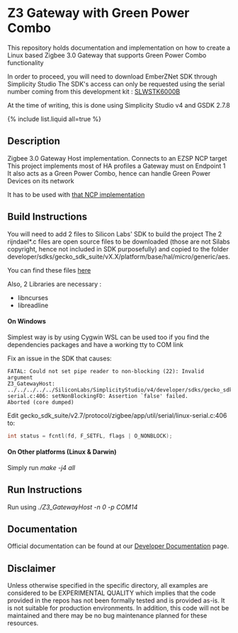 # Z3 Gateway with Green Power Combo

This repository holds documentation and implementation on how to create a Linux based Zigbee 3.0 Gateway that supports Green Power Combo functionality

In order to proceed, you will need to download EmberZNet SDK through Simplicity Studio
The SDK's access can only be requested using the serial number coming from this development kit :
[SLWSTK6000B](https://www.silabs.com/development-tools/wireless/zigbee/efr32mg-zigbee-thread-starter-kit)

At the time of writing, this is done using Simplicity Studio v4 and GSDK 2.7.8

{% include list.liquid all=true %}

## Description ##
Zigbee 3.0 Gateway Host implementation. Connects to an EZSP NCP target
This project implements most of HA profiles a Gateway must on Endpoint 1
It also acts as a Green Power Combo, hence can handle Green Power Devices on its network

It has to be used with [that NCP implementation](https://github.com/brian-silabs/ncp-uart-no-fc-115200)


## Build Instructions 
You will need to add 2 files to Silicon Labs' SDK to build the project
The 2 rijndael*.c files are open source files to be downloaded (those are not Silabs copyright, hence not included in SDK purposefully) and copied to the folder developer/sdks/gecko_sdk_suite/vX.X/platform/base/hal/micro/generic/aes.

You can find these files [here](https://github.com/gagern/gnulib/tree/master/lib)

Also, 2 Libraries are necessary :
* libncurses
* libreadline

#### On Windows 
Simplest way is by using Cygwin
WSL can be used too if you find the dependencies packages and have a working tty to COM link

Fix an issue in the SDK that causes:  

```console
FATAL: Could not set pipe reader to non-blocking (22): Invalid argument
Z3_GatewayHost: ../../../../../SiliconLabs/SimplicityStudio/v4/developer/sdks/gecko_sdk_suite/v2.7/protocol/zigbee/app/util/serial/linux-serial.c:406: setNonBlockingFD: Assertion `false' failed.
Aborted (core dumped)
```

Edit gecko_sdk_suite/v2.7/protocol/zigbee/app/util/serial/linux-serial.c:406 to:  

```c
int status = fcntl(fd, F_SETFL, flags | O_NONBLOCK);
```

#### On Other platforms (Linux & Darwin) 
Simply run *make -j4 all*

## Run Instructions
Run using *./Z3_GatewayHost -n 0 -p COM14*

## Documentation ##

Official documentation can be found at our [Developer Documentation](https://docs.silabs.com/zigbee/latest/) page.

## Disclaimer ##
Unless otherwise specified in the specific directory, all examples are considered to be EXPERIMENTAL QUALITY which implies that the code provided in the repos has not been formally tested and is provided as-is.  It is not suitable for production environments.  In addition, this code will not be maintained and there may be no bug maintenance planned for these resources.
